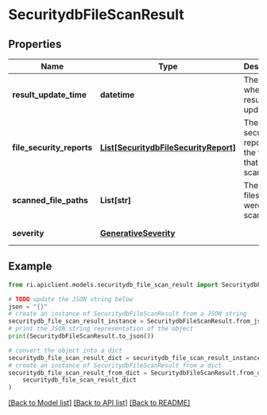 # SecuritydbFileScanResult


## Properties

Name | Type | Description | Notes
------------ | ------------- | ------------- | -------------
**result_update_time** | **datetime** | The time when the result was updated. | [optional] 
**file_security_reports** | [**List[SecuritydbFileSecurityReport]**](SecuritydbFileSecurityReport.md) | The security reports for the files that were scanned. | [optional] 
**scanned_file_paths** | **List[str]** | The list of files that were scanned. | [optional] 
**severity** | [**GenerativeSeverity**](GenerativeSeverity.md) |  | [optional] [default to GenerativeSeverity.NONE]

## Example

```python
from ri.apiclient.models.securitydb_file_scan_result import SecuritydbFileScanResult

# TODO update the JSON string below
json = "{}"
# create an instance of SecuritydbFileScanResult from a JSON string
securitydb_file_scan_result_instance = SecuritydbFileScanResult.from_json(json)
# print the JSON string representation of the object
print(SecuritydbFileScanResult.to_json())

# convert the object into a dict
securitydb_file_scan_result_dict = securitydb_file_scan_result_instance.to_dict()
# create an instance of SecuritydbFileScanResult from a dict
securitydb_file_scan_result_from_dict = SecuritydbFileScanResult.from_dict(
    securitydb_file_scan_result_dict
)
```
[[Back to Model list]](../README.md#documentation-for-models) [[Back to API list]](../README.md#documentation-for-api-endpoints) [[Back to README]](../README.md)

